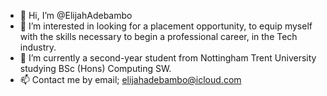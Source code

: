- 👋 Hi, I’m @ElijahAdebambo
- 👀 I’m interested in looking for a placement opportunity, to equip myself with the skills necessary to begin a professional career, in the Tech industry.
- 🌱 I’m currently a second-year student from Nottingham Trent University studying BSc (Hons) Computing SW.
- 📫 Contact me by email; elijahadebambo@icloud.com

<!---
ElijahAdebambo/ElijahAdebambo is a ✨ special ✨ repository because its `README.md` (this file) appears on your GitHub profile.
You can click the Preview link to take a look at your changes.
--->

